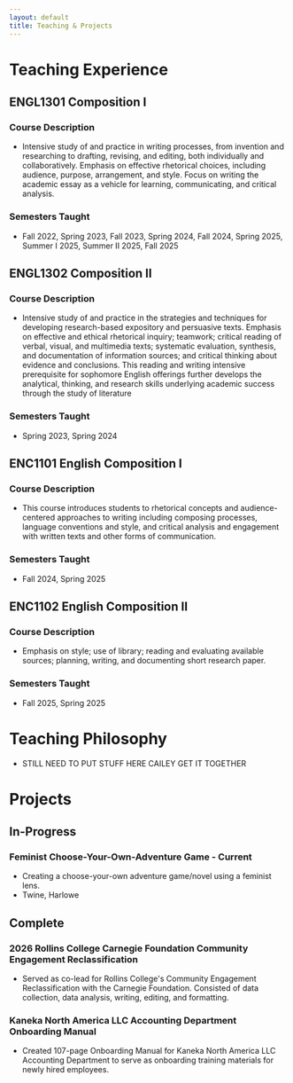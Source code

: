```yaml
---
layout: default
title: Teaching & Projects 
---
```


# Teaching Experience

## ENGL1301 Composition I

### Course Description
- Intensive study of and practice in writing processes, from invention and researching to drafting, revising, and editing, both individually and collaboratively. Emphasis on effective rhetorical choices, including audience, purpose, arrangement, and style. Focus on writing the academic essay as a vehicle for learning, communicating, and critical analysis.

### Semesters Taught
- Fall 2022, Spring 2023, Fall 2023, Spring 2024, Fall 2024, Spring 2025, Summer I 2025, Summer II 2025, Fall 2025

## ENGL1302 Composition II
### Course Description
- Intensive study of and practice in the strategies and techniques for developing research-based expository and persuasive texts.
Emphasis on effective and ethical rhetorical inquiry; teamwork; critical reading of verbal, visual, and multimedia texts; systematic
evaluation, synthesis, and documentation of information sources; and critical thinking about evidence and conclusions. This reading
and writing intensive prerequisite for sophomore English offerings further develops the analytical, thinking, and research skills
underlying academic success through the study of literature

### Semesters Taught
- Spring 2023, Spring 2024

## ENC1101 English Composition I
### Course Description
- This course introduces students to rhetorical concepts and audience-centered approaches to writing including composing processes, language conventions and style, and critical analysis and engagement with written texts and other forms of communication.

### Semesters Taught
- Fall 2024, Spring 2025

## ENC1102 English Composition II
### Course Description
- Emphasis on style; use of library; reading and evaluating available sources; planning, writing, and documenting short research paper.

### Semesters Taught
- Fall 2025, Spring 2025

# Teaching Philosophy
- STILL NEED TO PUT STUFF HERE CAILEY GET IT TOGETHER

# Projects

## In-Progress

### Feminist Choose-Your-Own-Adventure Game - Current
- Creating a choose-your-own adventure game/novel using a feminist lens. 
- Twine, Harlowe 

## Complete

### 2026 Rollins College Carnegie Foundation Community Engagement Reclassification
- Served as co-lead for Rollins College's Community Engagement Reclassification with the Carnegie Foundation. Consisted of data collection, data analysis, writing, editing, and formatting.

### Kaneka North America LLC Accounting Department Onboarding Manual 
- Created 107-page Onboarding Manual for Kaneka North America LLC Accounting Department to serve as onboarding training materials for newly hired employees.